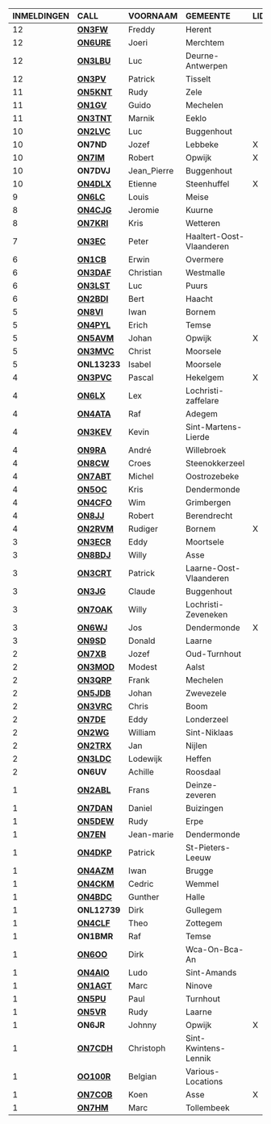 |INMELDINGEN|CALL|VOORNAAM|GEMEENTE|LID|
|:---|:---|:---|:---|:---|
|12|**<a href="https://www.qrz.com/db/on3fw">ON3FW</a>** | Freddy | Herent |  |
|12|**<a href="https://www.qrz.com/db/on6ure">ON6URE</a>** | Joeri | Merchtem |  |
|12|**<a href="https://www.qrz.com/db/on3lbu">ON3LBU</a>** | Luc | Deurne-Antwerpen |  |
|12|**<a href="https://www.qrz.com/db/on3pv">ON3PV</a>** | Patrick | Tisselt |  |
|11|**<a href="https://www.qrz.com/db/on5knt">ON5KNT</a>** | Rudy | Zele |  |
|11|**<a href="https://www.qrz.com/db/on1gv">ON1GV</a>** | Guido | Mechelen |  |
|11|**<a href="https://www.qrz.com/db/on3tnt">ON3TNT</a>** | Marnik | Eeklo |  |
|10|**<a href="https://www.qrz.com/db/on2lvc">ON2LVC</a>** | Luc | Buggenhout |  |
| 10 |**ON7ND**|Jozef|Lebbeke|X|
|10|**<a href="https://www.qrz.com/db/on7im">ON7IM</a>** | Robert | Opwijk | X |
| 10 |**ON7DVJ**|Jean_Pierre|Buggenhout||
|10|**<a href="https://www.qrz.com/db/on4dlx">ON4DLX</a>** | Etienne | Steenhuffel | X |
|9|**<a href="https://www.qrz.com/db/on6lc">ON6LC</a>** | Louis | Meise |  |
|8|**<a href="https://www.qrz.com/db/on4cjg">ON4CJG</a>** | Jeromie | Kuurne |  |
|8|**<a href="https://www.qrz.com/db/on7kri">ON7KRI</a>** | Kris | Wetteren |  |
|7|**<a href="https://www.qrz.com/db/on3ec">ON3EC</a>** | Peter | Haaltert-Oost-Vlaanderen |  |
|6|**<a href="https://www.qrz.com/db/on1cb">ON1CB</a>** | Erwin | Overmere |  |
|6|**<a href="https://www.qrz.com/db/on3daf">ON3DAF</a>** | Christian | Westmalle |  |
|6|**<a href="https://www.qrz.com/db/on3lst">ON3LST</a>** | Luc | Puurs |  |
|6|**<a href="https://www.qrz.com/db/on2bdi">ON2BDI</a>** | Bert | Haacht |  |
|5|**<a href="https://www.qrz.com/db/on8vi">ON8VI</a>** | Iwan | Bornem |  |
|5|**<a href="https://www.qrz.com/db/on4pyl">ON4PYL</a>** | Erich | Temse |  |
|5|**<a href="https://www.qrz.com/db/on5avm">ON5AVM</a>** | Johan | Opwijk | X |
|5|**<a href="https://www.qrz.com/db/on3mvc">ON3MVC</a>** | Christ | Moorsele |  |
| 5 |**ONL13233**|Isabel|Moorsele||
|4|**<a href="https://www.qrz.com/db/on3pvc">ON3PVC</a>** | Pascal | Hekelgem | X |
|4|**<a href="https://www.qrz.com/db/on6lx">ON6LX</a>** | Lex | Lochristi-zaffelare |  |
|4|**<a href="https://www.qrz.com/db/on4ata">ON4ATA</a>** | Raf | Adegem |  |
|4|**<a href="https://www.qrz.com/db/on3kev">ON3KEV</a>** | Kevin | Sint-Martens-Lierde |  |
|4|**<a href="https://www.qrz.com/db/on9ra">ON9RA</a>** | André | Willebroek |  |
|4|**<a href="https://www.qrz.com/db/on8cw">ON8CW</a>** | Croes | Steenokkerzeel |  |
|4|**<a href="https://www.qrz.com/db/on7abt">ON7ABT</a>** | Michel | Oostrozebeke |  |
|4|**<a href="https://www.qrz.com/db/on5oc">ON5OC</a>** | Kris | Dendermonde |  |
|4|**<a href="https://www.qrz.com/db/on4cfo">ON4CFO</a>** | Wim | Grimbergen |  |
|4|**<a href="https://www.qrz.com/db/on8jj">ON8JJ</a>** | Robert | Berendrecht |  |
|4|**<a href="https://www.qrz.com/db/on2rvm">ON2RVM</a>** | Rudiger | Bornem | X |
|3|**<a href="https://www.qrz.com/db/on3ecr">ON3ECR</a>** | Eddy | Moortsele |  |
|3|**<a href="https://www.qrz.com/db/on8bdj">ON8BDJ</a>** | Willy | Asse |  |
|3|**<a href="https://www.qrz.com/db/on3crt">ON3CRT</a>** | Patrick | Laarne-Oost-Vlaanderen |  |
|3|**<a href="https://www.qrz.com/db/on3jg">ON3JG</a>** | Claude | Buggenhout |  |
|3|**<a href="https://www.qrz.com/db/on7oak">ON7OAK</a>** | Willy | Lochristi-Zeveneken |  |
|3|**<a href="https://www.qrz.com/db/on6wj">ON6WJ</a>** | Jos | Dendermonde | X |
|3|**<a href="https://www.qrz.com/db/on9sd">ON9SD</a>** | Donald | Laarne |  |
|2|**<a href="https://www.qrz.com/db/on7xb">ON7XB</a>** | Jozef | Oud-Turnhout |  |
|2|**<a href="https://www.qrz.com/db/on3mod">ON3MOD</a>** | Modest | Aalst |  |
|2|**<a href="https://www.qrz.com/db/on3qrp">ON3QRP</a>** | Frank | Mechelen |  |
|2|**<a href="https://www.qrz.com/db/on5jdb">ON5JDB</a>** | Johan | Zwevezele |  |
|2|**<a href="https://www.qrz.com/db/on3vrc">ON3VRC</a>** | Chris | Boom |  |
|2|**<a href="https://www.qrz.com/db/on7de">ON7DE</a>** | Eddy | Londerzeel |  |
|2|**<a href="https://www.qrz.com/db/on2wg">ON2WG</a>** | William | Sint-Niklaas |  |
|2|**<a href="https://www.qrz.com/db/on2trx">ON2TRX</a>** | Jan | Nijlen |  |
|2|**<a href="https://www.qrz.com/db/on3ldc">ON3LDC</a>** | Lodewijk | Heffen |  |
| 2 |**ON6UV**|Achille|Roosdaal||
|1|**<a href="https://www.qrz.com/db/on2abl">ON2ABL</a>** | Frans | Deinze-zeveren |  |
|1|**<a href="https://www.qrz.com/db/on7dan">ON7DAN</a>** | Daniel | Buizingen |  |
|1|**<a href="https://www.qrz.com/db/on5dew">ON5DEW</a>** | Rudy | Erpe |  |
|1|**<a href="https://www.qrz.com/db/on7en">ON7EN</a>** | Jean-marie | Dendermonde |  |
|1|**<a href="https://www.qrz.com/db/on4dkp">ON4DKP</a>** | Patrick | St-Pieters-Leeuw |  |
|1|**<a href="https://www.qrz.com/db/on4azm">ON4AZM</a>** | Iwan | Brugge |  |
|1|**<a href="https://www.qrz.com/db/on4ckm">ON4CKM</a>** | Cedric | Wemmel |  |
|1|**<a href="https://www.qrz.com/db/on4bdc">ON4BDC</a>** | Gunther | Halle |  |
| 1 |**ONL12739**|Dirk|Gullegem||
|1|**<a href="https://www.qrz.com/db/on4clf">ON4CLF</a>** | Theo | Zottegem |  |
| 1 |**ON1BMR**|Raf|Temse||
|1|**<a href="https://www.qrz.com/db/on6oo">ON6OO</a>** | Dirk | Wca-On-Bca-An |  |
|1|**<a href="https://www.qrz.com/db/on4aio">ON4AIO</a>** | Ludo | Sint-Amands |  |
|1|**<a href="https://www.qrz.com/db/on1agt">ON1AGT</a>** | Marc | Ninove |  |
|1|**<a href="https://www.qrz.com/db/on5pu">ON5PU</a>** | Paul | Turnhout |  |
|1|**<a href="https://www.qrz.com/db/on5vr">ON5VR</a>** | Rudy | Laarne |  |
| 1 |**ON6JR**|Johnny|Opwijk|X|
|1|**<a href="https://www.qrz.com/db/on7cdh">ON7CDH</a>** | Christoph | Sint-Kwintens-Lennik |  |
|1|**<a href="https://www.qrz.com/db/oo100r">OO100R</a>** | Belgian | Various-Locations |  |
|1|**<a href="https://www.qrz.com/db/on7cob">ON7COB</a>** | Koen | Asse | X |
|1|**<a href="https://www.qrz.com/db/on7hm">ON7HM</a>** | Marc | Tollembeek |  |
